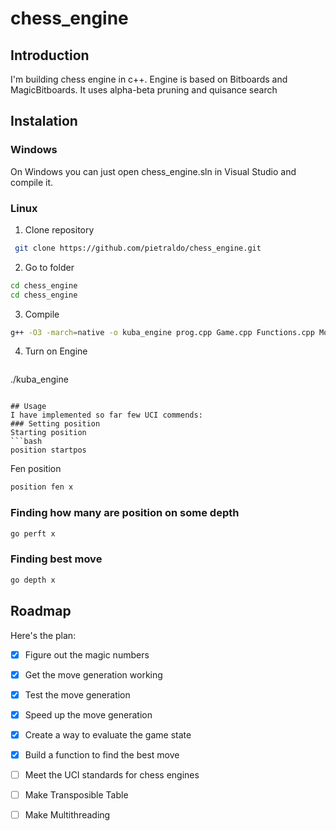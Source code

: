 # chess_engine

## Introduction

I'm building chess engine in c++. Engine is based on Bitboards and MagicBitboards. It uses alpha-beta pruning and quisance search 

## Instalation

### Windows
On Windows you can just open chess_engine.sln in Visual Studio and compile it.

### Linux
1. Clone repository
``` bash
 git clone https://github.com/pietraldo/chess_engine.git
```
2. Go to folder
``` bash
cd chess_engine
cd chess_engine
```
3. Compile
```bash
g++ -O3 -march=native -o kuba_engine prog.cpp Game.cpp Functions.cpp MoveGeneration.cpp UciTranslator.cpp variables.cpp MagicBitboards.cpp GamePrepare.cpp Evaluation.cpp -lm
```
4. Turn on Engine
   ```bash
./kuba_engine
   ```

## Usage
I have implemented so far few UCI commends:
### Setting position
Starting position
```bash
position startpos
```
Fen position
```bash
position fen x
```
### Finding how many are position on some depth
```bash
go perft x
```
### Finding best move
```bash
go depth x
```

## Roadmap

Here's the plan:

- [x] Figure out the magic numbers
- [x] Get the move generation working
- [x] Test the move generation
- [x] Speed up the move generation
- [x] Create a way to evaluate the game state
- [x] Build a function to find the best move
- [ ] Meet the UCI standards for chess engines
- [ ] Make Transposible Table
- [ ] Make Multithreading


 
 
 
 
 
 
 
